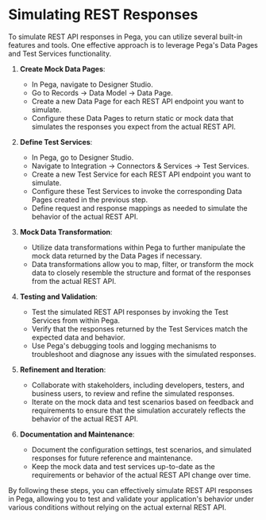 # Simulating REST Responses
To simulate REST API responses in Pega, you can utilize several built-in features and tools. One effective approach is to leverage Pega's Data Pages and Test Services functionality. 

1. **Create Mock Data Pages**:
   - In Pega, navigate to Designer Studio.
   - Go to Records -> Data Model -> Data Page.
   - Create a new Data Page for each REST API endpoint you want to simulate.
   - Configure these Data Pages to return static or mock data that simulates the responses you expect from the actual REST API.

2. **Define Test Services**:
   - In Pega, go to Designer Studio.
   - Navigate to Integration -> Connectors & Services -> Test Services.
   - Create a new Test Service for each REST API endpoint you want to simulate.
   - Configure these Test Services to invoke the corresponding Data Pages created in the previous step.
   - Define request and response mappings as needed to simulate the behavior of the actual REST API.

3. **Mock Data Transformation**:
   - Utilize data transformations within Pega to further manipulate the mock data returned by the Data Pages if necessary.
   - Data transformations allow you to map, filter, or transform the mock data to closely resemble the structure and format of the responses from the actual REST API.

4. **Testing and Validation**:
   - Test the simulated REST API responses by invoking the Test Services from within Pega.
   - Verify that the responses returned by the Test Services match the expected data and behavior.
   - Use Pega's debugging tools and logging mechanisms to troubleshoot and diagnose any issues with the simulated responses.

5. **Refinement and Iteration**:
   - Collaborate with stakeholders, including developers, testers, and business users, to review and refine the simulated responses.
   - Iterate on the mock data and test scenarios based on feedback and requirements to ensure that the simulation accurately reflects the behavior of the actual REST API.

6. **Documentation and Maintenance**:
   - Document the configuration settings, test scenarios, and simulated responses for future reference and maintenance.
   - Keep the mock data and test services up-to-date as the requirements or behavior of the actual REST API change over time.

By following these steps, you can effectively simulate REST API responses in Pega, allowing you to test and validate your application's behavior under various conditions without relying on the actual external REST API.
